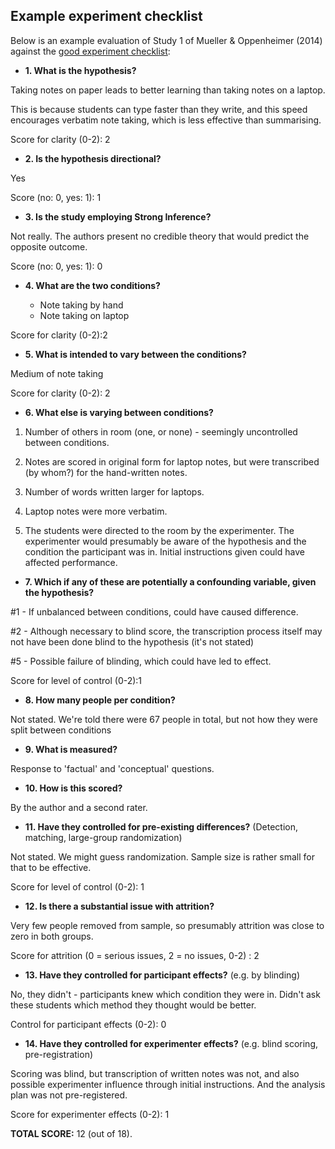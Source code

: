 ## Example experiment checklist

Below is an example evaluation of Study 1 of Mueller & Oppenheimer (2014)
against the [good experiment checklist](ExperimentChecklist.html):

- **1. What is the hypothesis?** 

Taking notes on paper leads to better learning than taking notes on a laptop.

This is because students can type faster than they write, and this speed
encourages verbatim note taking, which is less effective than summarising.

Score for clarity (0-2): 2

- **2. Is the hypothesis directional?** 

Yes

Score (no: 0, yes: 1): 1

- **3. Is the study employing Strong Inference?** 

Not really. The authors present no credible theory that would predict the opposite outcome. 

Score (no: 0, yes: 1): 0

- **4. What are the two conditions?**

    - Note taking by hand
    - Note taking on laptop

Score for clarity (0-2):2

- **5. What is intended to vary between the conditions?**

Medium of note taking

Score for clarity (0-2): 2

- **6. What else is varying between conditions?** 

1. Number of others in room (one, or none) - seemingly uncontrolled between conditions.

2. Notes are scored in original form for laptop notes, but were transcribed (by whom?) for the hand-written notes. 

3. Number of words written larger for laptops.

4. Laptop notes were more verbatim.

5. The students were directed to the room by the experimenter. The experimenter would presumably be aware of the hypothesis and the condition the participant was in. Initial instructions given could have affected performance. 

- **7. Which if any of these are potentially a confounding variable, given the hypothesis?**

#1 - If unbalanced between conditions, could have caused difference.

#2 - Although necessary to blind score, the transcription process itself may not have been done blind to the hypothesis (it's not stated)

#5 - Possible failure of blinding, which could have led to effect.

Score for level of control (0-2):1

- **8. How many people per condition?**

Not stated. We're told there were 67 people in total, but not how they were split between conditions

- **9. What is measured?**

Response to 'factual' and 'conceptual' questions.

- **10. How is this scored?**

By the author and a second rater. 

- **11. Have they controlled for pre-existing differences?** (Detection, matching, large-group randomization)

Not stated. We might guess randomization. Sample size is rather small for that to be effective.

Score for level of control (0-2): 1

- **12. Is there a substantial issue with attrition?** 

Very few people removed from sample, so presumably attrition was close to zero in both groups. 

Score for attrition (0 = serious issues, 2 = no issues, 0-2) : 2

- **13. Have they controlled for participant effects?** (e.g. by blinding) 

No, they didn't - participants knew which condition they were in. Didn't ask these students which method they thought would be better.

Control for participant effects (0-2): 0

- **14. Have they controlled for experimenter effects?** (e.g. blind scoring, pre-registration) 

Scoring was blind, but transcription of written notes was not, and also possible experimenter influence through initial instructions. And the analysis plan was not pre-registered.

Score for experimenter effects (0-2): 1

**TOTAL SCORE:** 12 (out of 18).
